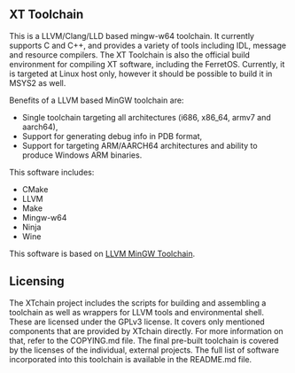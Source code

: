 ## XT Toolchain
This is a LLVM/Clang/LLD based mingw-w64 toolchain. It currently supports C and C++, and provides
a variety of tools including IDL, message and resource compilers. The XT Toolchain is also the
official build environment for compiling XT software, including the FerretOS. Currently, it is
targeted at Linux host only, however it should be possible to build it in MSYS2 as well.

Benefits of a LLVM based MinGW toolchain are:
 * Single toolchain targeting all architectures (i686, x86_64, armv7 and aarch64),
 * Support for generating debug info in PDB format,
 * Support for targeting ARM/AARCH64 architectures and ability to produce Windows ARM binaries.

This software includes:
 * CMake
 * LLVM
 * Make
 * Mingw-w64
 * Ninja
 * Wine

This software is based on [LLVM MinGW Toolchain](https://github.com/mstorsjo/llvm-mingw).

## Licensing
The XTchain project includes the scripts for building and assembling a toolchain as well as wrappers
for LLVM tools and environmental shell. These are licensed under the GPLv3 license. It covers only
mentioned components that are provided by XTchain directly. For more information on that, refer to
the COPYING.md file. The final pre-built toolchain is covered by the licenses of the individual,
external projects. The full list of software incorporated into this toolchain is available in the
README.md file.
